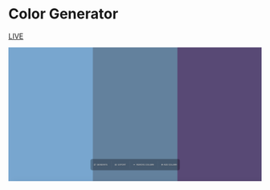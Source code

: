 # Color Generator
[LIVE](https://igorgoledzinowski.github.io/Color-Generator/index.html)

<img src="https://raw.githubusercontent.com/IgorGoledzinowski/Color-Generator/master/screenshot1.png">
